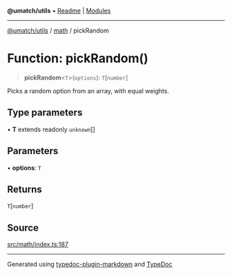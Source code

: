 **@umatch/utils** • [Readme](../../index.md) \| [Modules](../../modules.md)

***

[@umatch/utils](../../modules.md) / [math](../index.md) / pickRandom

# Function: pickRandom()

> **pickRandom**\<`T`\>(`options`): `T`\[`number`\]

Picks a random option from an array, with equal weights.

## Type parameters

• **T** extends readonly `unknown`[]

## Parameters

• **options**: `T`

## Returns

`T`\[`number`\]

## Source

[src/math/index.ts:187](https://github.com/umatch-oficial/utils/blob/c6d91fc/src/math/index.ts#L187)

***

Generated using [typedoc-plugin-markdown](https://www.npmjs.com/package/typedoc-plugin-markdown) and [TypeDoc](https://typedoc.org/)
